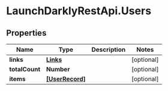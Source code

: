 # LaunchDarklyRestApi.Users

## Properties
Name | Type | Description | Notes
------------ | ------------- | ------------- | -------------
**links** | [**Links**](Links.md) |  | [optional] 
**totalCount** | **Number** |  | [optional] 
**items** | [**[UserRecord]**](UserRecord.md) |  | [optional] 


